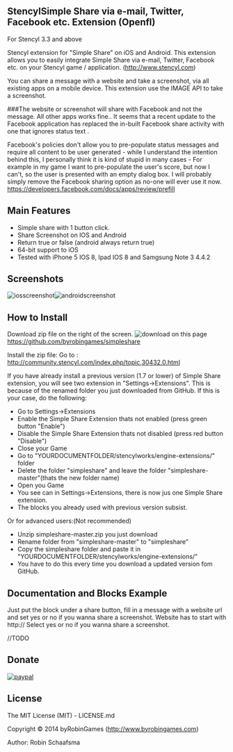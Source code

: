 ## StencylSimple Share via e-mail, Twitter, Facebook etc. Extension (Openfl)

For Stencyl 3.3 and above

Stencyl extension for "Simple Share" on iOS and Android. This extension allows you to easily integrate Simple Share via e-mail, Twitter, Facebook etc. on your Stencyl game / application. (http://www.stencyl.com)

You can share a message with a website and take a screenshot, via all existing apps on a mobile device. This extension use the IMAGE API to take a screenshot.

###The website or screenshot will share with Facebook and not the message. All other apps works fine..
It seems that a recent update to the Facebook application has replaced the in-built Facebook share activity with one that ignores status text .

Facebook's policies don't allow you to pre-populate status messages and require all content to be user generated - while I understand the intention behind this, I personally think it is kind of stupid in many cases - For example in my game I want to pre-populate the user's score, but now I can't, so the user is presented with an empty dialog box. I will probably simply remove the Facebook sharing option as no-one will ever use it now.<br/>
https://developers.facebook.com/docs/apps/review/prefill

## Main Features

- Simple share with 1 button click.
- Share Screenshot on IOS and Android
- Return true or false (android always return true)
- 64-bit support to iOS
- Tested with iPhone 5 IOS 8, Ipad IOS 8 and Samgsung Note 3 4.4.2

## Screenshots
![iosscreenshot](http://www.byrobingames.com/stencyl/simpleshare/simpleshareios.png)![androidscreenshot](http://www.byrobingames.com/stencyl/simpleshare/simpleshareandroid.png)

## How to Install
Download zip file on the right of the screen. ![download](http://www.byrobingames.com/stencyl/heyzap/download.png) on this page https://github.com/byrobingames/simpleshare<br />

Install the zip file: Go to : http://community.stencyl.com/index.php/topic,30432.0.html

If you have already install a previous version (1.7 or lower) of Simple Share extension, you will see two extension in "Settings->Extensions". This is because of the renamed folder you just downloaded from GitHub.
If this is your case, do the following:
- Go to Settings->Extensions
- Enable the Simple Share Extension thats not enabled (press green button "Enable")
- Disable the Simple Share Extension thats not disabled (press red button "Disable")
- Close your Game
- Go to "YOURDOCUMENTFOLDER/stencylworks/engine-extensions/" folder
- Delete the folder "simpleshare" and leave the folder "simpleshare-master"(thats the new folder name)
- Open you Game
- You see can in Settings->Extensions, there is now jus one Simple Share extension.
- The blocks you already used with previous version subsist.

Or for advanced users:(Not recommended)
- Unzip simpleshare-master.zip you just download
- Rename folder from "simpleshare-master" to "simpleshare"
- Copy the simpleshare folder and paste it in "YOURDOCUMENTFOLDER/stencylworks/engine-extensions/"
- You have to do this every time you download a updated version fom GitHub.

## Documentation and Blocks Example

Just put the block under a share button, fill in a message with a website url and set yes or no if you wanna share a screenshot. Website has to start with http://
Select yes or no if you wanna share a screenshot.

//TODO

## Donate

[![paypal](https://www.paypalobjects.com/en_US/i/btn/btn_donateCC_LG.gif)](https://www.paypal.com/cgi-bin/webscr?cmd=_s-xclick&hosted_button_id=HKLGFCAGKBMFL)<br />

## License

The MIT License (MIT) - LICENSE.md

Copyright © 2014 byRobinGames (http://www.byrobingames.com)

Author: Robin Schaafsma
